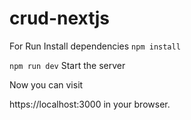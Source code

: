 # crud-nextjs
For Run
Install dependencies
`npm install`


`npm run dev`
Start the server


Now you can visit 

https://localhost:3000 in your browser.

